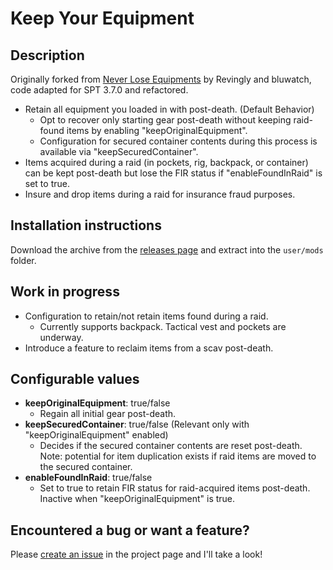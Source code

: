 # Keep Your Equipment

## Description

Originally forked from [Never Lose Equipments](https://hub.sp-tarkov.com/files/file/262-never-lose-equipments/) by Revingly and bluwatch, code adapted for SPT 3.7.0 and refactored.

- Retain all equipment you loaded in with post-death. (Default Behavior)
   - Opt to recover only starting gear post-death without keeping raid-found items by enabling "keepOriginalEquipment".
   - Configuration for secured container contents during this process is available via "keepSecuredContainer".
- Items acquired during a raid (in pockets, rig, backpack, or container) can be kept post-death but lose the FIR status if "enableFoundInRaid" is set to true.
- Insure and drop items during a raid for insurance fraud purposes.

## Installation instructions

Download the archive from the [releases page](https://github.com/captainfoam/SPT-KeepYourEquipment/releases) and extract into the `user/mods` folder.

## Work in progress

- Configuration to retain/not retain items found during a raid.
    - Currently supports backpack. Tactical vest and pockets are underway.
- Introduce a feature to reclaim items from a scav post-death.

## Configurable values

- **keepOriginalEquipment**: true/false
    - Regain all initial gear post-death.
- **keepSecuredContainer**: true/false (Relevant only with "keepOriginalEquipment" enabled)
    - Decides if the secured container contents are reset post-death. Note: potential for item duplication exists if raid items are moved to the secured container.
- **enableFoundInRaid**: true/false
    - Set to true to retain FIR status for raid-acquired items post-death. Inactive when "keepOriginalEquipment" is true.

## Encountered a bug or want a feature?
Please [create an issue](https://github.com/captainfoam/SPT-KeepYourEquipment/issues) in the project page and I'll take a look!